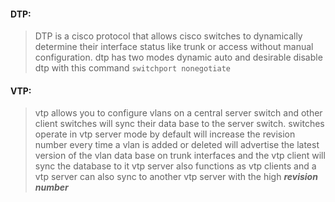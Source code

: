 #### DTP:
>DTP is a cisco protocol that allows cisco switches to dynamically determine their interface status like trunk or access without manual configuration.
>dtp has two modes dynamic auto and desirable
>disable dtp with this command `switchport nonegotiate` 

#### VTP:
>vtp allows you to configure vlans on a central server switch and other client switches will sync their data base to the server switch.
>switches operate in vtp server mode by default
>will increase the revision number every time a vlan is added or deleted 
>will advertise the latest version of the vlan data base on trunk interfaces and the vtp client will sync the database to it 
>vtp server also functions as vtp clients
>and a vtp server can also sync to another vtp server with the high ***revision number***
>
